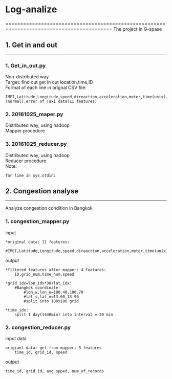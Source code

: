 # Log-analize
==========================================================================================
The project in G-spase

## 1. Get in and out
------------------------------------------------------------------------------------------
### 1. Get_in_out.py

Non-distributed way  
Target: find out get in out location,time,ID  
Format of each line in orignal CSV file:

    IMEI,Latitude,Longitude,speed,direaction,acceleration,meter,time(unix),data_source(8,9),time
    (normal),error of Taxi data(11 features)
### 2. 20161025_maper.py
Distributed way, using hadoop  
Mapper procedure
### 3. 20161025_reducer.py
Distributed way, using hadoop  
Reducer procedure  
Note:

    for line in sys.stdin:

## 2. Congestion analyse
------------------------------------------------------------------------------------------
Analyze congestion condition in Bangkok
### 1. congestion_mapper.py
input
  
    *original data: 11 features:
        #IMEI,Latitude,Longitude,speed,direaction,acceleration,meter,time(unix),data_source(8,9),time,other        
output

    *filtered features after mapper: 4 features:
        ID,grid_num,time_num,speed
        
    *grid_idx=lon_idx*30+lat_idx:
        #Bangkok coordinate:
            #lon_w,lon_e=100.40,100.70
            #lat_s,lat_n=13.60,13.90
            #split into 100x100 grid
            
    *time_idx:
        split 1 day(1440min) into interval = 30 min
### 2. congestion_reducer.py
input data

    origianl data: get from mapper: 3 features
        time_id, grid_id, speed
output

    time_id, grid_id, avg_spped, num_of_records
